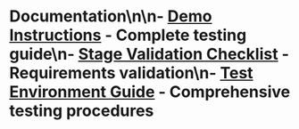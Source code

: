 # Documentation\n\n- [Demo Instructions](DEMO-INSTRUCTIONS.md) - Complete testing guide\n- [Stage Validation Checklist](stage-validation-checklist.md) - Requirements validation\n- [Test Environment Guide](test-environment.md) - Comprehensive testing procedures
